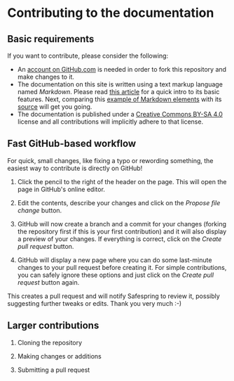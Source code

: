 # Contributing to the documentation

## Basic requirements

If you want to contribute, please consider the following:

* An [account on GitHub.com][gh] is needed in order to fork this repository and
  make changes to it.
* The documentation on this site is written using a text markup language named
  *Markdown*. Please read [this article][md] for a quick intro to its basic
  features. Next, comparing this [example of Markdown elements][mdex] with its
  [source][mdexsource] will get you going.
* The documentation is published under a [Creative Commons BY-SA 4.0][ccsa4]
  license and all contributions will implicitly adhere to that license.

[gh]:https://help.github.com/articles/signing-up-for-a-new-github-account
[md]: https://guides.github.com/features/mastering-markdown/
[mdex]: https://squidfunk.github.io/mkdocs-material/specimen/
[mdexsource]: https://raw.githubusercontent.com/squidfunk/mkdocs-material/master/docs/specimen.md
[ccsa4]: http://creativecommons.org/licenses/by-sa/4.0/

## Fast GitHub-based workflow

For quick, small changes, like fixing a typo or rewording something, the
easiest way to contribute is directly on GitHub!

1. Click the pencil to the right of the header on the page. This will open the
   page in GitHub's online editor.

1. Edit the contents, describe your changes and click on the *Propose file
   change* button.

1. GitHub will now create a branch and a commit for your changes (forking the
   repository first if this is your first contribution) and it will also
   display a preview of your changes. If everything is correct, click on the
   *Create pull request* button.

1. GitHub will display a new page where you can do some last-minute changes to
   your pull request before creating it. For simple contributions, you can
   safely ignore these options and just click on the *Create pull request*
   button again.

This creates a pull request and will notify Safespring to review it, possibly
suggesting further tweaks or edits. Thank you very much :-)

## Larger contributions

1. Cloning the repository

2. Making changes or additions

3. Submitting a pull request
